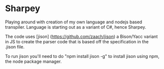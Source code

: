 Sharpey
=======

Playing around with creation of my own language and nodejs based transpiler. 
Language is starting out as a variant of C#, hence Sharpey.

The code uses [jison] (https://github.com/zaach/jison) a Bison/Yacc variant in JS to create the parser code that is based off the specification in the .jison file. 

To run jison you'll need to do "npm install jison -g" to install jison using npm, the node package manager.

